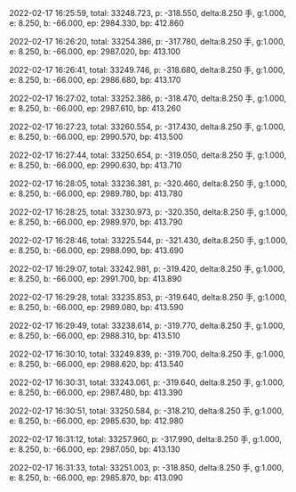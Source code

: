 2022-02-17 16:25:59, total: 33248.723, p: -318.550, delta:8.250 手, g:1.000, e: 8.250, b: -66.000, ep: 2984.330, bp: 412.860

2022-02-17 16:26:20, total: 33254.386, p: -317.780, delta:8.250 手, g:1.000, e: 8.250, b: -66.000, ep: 2987.020, bp: 413.100

2022-02-17 16:26:41, total: 33249.746, p: -318.680, delta:8.250 手, g:1.000, e: 8.250, b: -66.000, ep: 2986.680, bp: 413.170

2022-02-17 16:27:02, total: 33252.386, p: -318.470, delta:8.250 手, g:1.000, e: 8.250, b: -66.000, ep: 2987.610, bp: 413.260

2022-02-17 16:27:23, total: 33260.554, p: -317.430, delta:8.250 手, g:1.000, e: 8.250, b: -66.000, ep: 2990.570, bp: 413.500

2022-02-17 16:27:44, total: 33250.654, p: -319.050, delta:8.250 手, g:1.000, e: 8.250, b: -66.000, ep: 2990.630, bp: 413.710

2022-02-17 16:28:05, total: 33236.381, p: -320.460, delta:8.250 手, g:1.000, e: 8.250, b: -66.000, ep: 2989.780, bp: 413.780

2022-02-17 16:28:25, total: 33230.973, p: -320.350, delta:8.250 手, g:1.000, e: 8.250, b: -66.000, ep: 2989.970, bp: 413.790

2022-02-17 16:28:46, total: 33225.544, p: -321.430, delta:8.250 手, g:1.000, e: 8.250, b: -66.000, ep: 2988.090, bp: 413.690

2022-02-17 16:29:07, total: 33242.981, p: -319.420, delta:8.250 手, g:1.000, e: 8.250, b: -66.000, ep: 2991.700, bp: 413.890

2022-02-17 16:29:28, total: 33235.853, p: -319.640, delta:8.250 手, g:1.000, e: 8.250, b: -66.000, ep: 2989.080, bp: 413.590

2022-02-17 16:29:49, total: 33238.614, p: -319.770, delta:8.250 手, g:1.000, e: 8.250, b: -66.000, ep: 2988.310, bp: 413.510

2022-02-17 16:30:10, total: 33249.839, p: -319.700, delta:8.250 手, g:1.000, e: 8.250, b: -66.000, ep: 2988.620, bp: 413.540

2022-02-17 16:30:31, total: 33243.061, p: -319.640, delta:8.250 手, g:1.000, e: 8.250, b: -66.000, ep: 2987.480, bp: 413.390

2022-02-17 16:30:51, total: 33250.584, p: -318.210, delta:8.250 手, g:1.000, e: 8.250, b: -66.000, ep: 2985.630, bp: 412.980

2022-02-17 16:31:12, total: 33257.960, p: -317.990, delta:8.250 手, g:1.000, e: 8.250, b: -66.000, ep: 2987.050, bp: 413.130

2022-02-17 16:31:33, total: 33251.003, p: -318.850, delta:8.250 手, g:1.000, e: 8.250, b: -66.000, ep: 2985.870, bp: 413.090